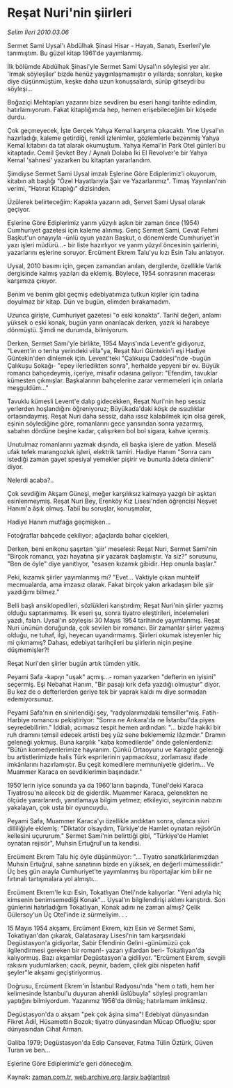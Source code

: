 # Reşat Nuri'nin şiirleri

*Selim İleri 2010.03.06*

<tr><td class="metin" colspan="2" style="padding-top: 20px; padding-left: 5px; ">Sermet Sami Uysal'ı Abdülhak Şinasi Hisar - Hayatı, Sanatı, Eserleri'yle tanımıştım. Bu güzel kitap 1961'de yayımlanmış.</td></tr><tr><td class="metin" colspan="2" style="padding-top: 20px; padding-left: 5px; "><p>İlk bölümde Abdülhak Şinasi'yle Sermet Sami Uysal'ın söyleşisi yer alır. 'Irmak söyleşiler' bizde henüz yaygınlaşmamıştır o yıllarda; sonraları, keşke diye düşünmüştüm, keşke daha uzun konuşsalardı, sürüp gitseydi bu söyleşi...
<p>Boğaziçi Mehtapları yazarını bize sevdiren bu eseri hangi tarihte edindim, hatırlamıyorum. Fakat kitaplığımda hep, hemen eri­şebileceğim bir köşede durdu.
<p>Çok geçmeyecek, İşte Gerçek Yahya Kemal karşıma çıkacaktı. Yi­ne Uysal'ın hazırladığı, kaleme getirdiği, renkli izlenimler, göz­lemlerle bezenmiş Yahya Kemal kitabını da tat alarak okumuştum. Yahya Kemal'in Park Otel günleri bu kitaptadır. Cemil Şevket Bey / Aynalı Dolaba İki El Revolver'e bir Yahya Kemal 'sahnesi' yazarken bu kitaptan yararlandım.
<p>Şimdiyse Sermet Sami Uysal imzalı Eşlerine Göre Ediplerimiz'i okuyorum, kitabın alt başlığı "Özel Hayatlarıyla Şair ve Yazarla­rımız". Timaş Yayınları'nın verimi, "Hatırat Kitaplığı" dizisinden.
<p>Üzülerek belirteceğim: Kapakta yazarın adı, Servet Sami Uy­sal olarak geçiyor.
<p>Eşlerine Göre Ediplerimiz yarım yüzyılı aşkın bir zaman önce (1954) Cumhuriyet gazetesi için kaleme alınmış. Genç Sermet Sami, Cevat Fehmi Başkut'un onayıyla -ünlü oyun yazarı Başkut, o dönem­lerde Cumhuriyet'in yazı işleri müdürü...- bir liste hazırlıyor ve yarım yüzyıl öncesinin şairlerini, yazarlarını eşlerine soruyor. Ercüment Ekrem Talu'yu kızı Esin Talu anlatıyor.
<p>Uysal, 2010 basımı için, geçen zamandan anıları, dergilerde, özellikle Varlık dergisinde kalmış yazıları da eklemiş. Böylece, 1954 sonrasının macerası karşımıza çıkıyor.
<p>Benim ve benim gibi geçmiş edebiyatımıza tutkun kişiler için tadına doyulmaz bir kitap. Dün ve bugün, elimden bırakamadım.
<p>Uzunca girişte, Cumhuriyet gazetesi "o eski konakta". Tarihî değeri, anlamı yüksek o eski konak, bugün yarın onarılacak derken, yazık ki harabeye dönmüştü. Şimdi ne durumda, bilmiyorum.
<p>Derken, Sermet Sami'yle birlikte, 1954 Mayıs'ında Levent'e gidiyoruz, "Levent'in o tenha yerindeki villa"ya, Reşat Nuri Güntekin'i eşi Hadiye Güntekin'den dinlemek için. Levent'teki "Çalı­kuşu Caddesi"nde -bugün Çalıkuşu Sokağı- "epey ilerledikten sonra", herhalde yepyeni bir ev. Büyük romancı bahçedeymiş, içeriye, misafir odasına geliyor: "Efendim, tavuklar kümesten çıkmışlar. Baş­kalarının bahçelerine zarar vermemeleri için onlarla meşguldüm..."
<p>Tavuklu kümesli Levent'e dalıp gidecekken, Reşat Nuri'nin hep sessiz yerlerden hoşlandığını öğreniyoruz; Büyükada'daki köşk de ıssızlıklar ortasındaymış. Reşat Nuri daha sessiz, daha ıssız kalabilmek için olsa gerek, eşinin söylediğine göre, roman­larını gece yarısından sonra yazarmış, sabahın dördüne beşine ka­dar, çalışırken bol bol sigara, kahve içermiş.
<p>Unutulmaz romanlarını yazmak dışında, eli başka işlere de yat­kın. Meselâ ufak tefek marangozluk işleri, elektrik tamiri. Hadiye Hanım "Sonra canı istediği zaman gayet spesiyal yemekler pişi­rir ve bununla âdeta dinlenir" diyor.
<p>Nelerdi acaba?..
<p>Çok sevdiğim Akşam Güneşi, meğer karşılıksız kalmaya yazgılı bir aşktan esinlenmeymiş. Reşat Nuri Bey, Erenköy Kız Lisesi'nden öğrencisi Neşvet Hanım'a âşık olmuş. Tabiî bu soruşlar, konuşmalar,
<p>Hadiye Hanım mutfağa geçmişken...
<p>Fotoğraflar bahçede çekiliyor; ağaçlarda bahar çiçekleri,
<p>Derken, beni enikonu şaşırtan 'şiir' meselesi: Reşat Nuri, Sermet Sami'nin "Birçok romancı, yazı hayatına şiir yazarak baş­lamıştır. Ya siz?" sorusunu, "Ben de öyle" diye yanıtlıyor, "esa­sen kızamık gibidir. Hep onunla başlar."
<p>Peki, kızamık şiirler yayımlanmış mı? "Evet... Vaktiyle çı­kan muhtelif mecmualarda, ama imzasız olarak. Fakat birçok yakın arkadaşım bile şiir yazdığımı bilmez."
<p>Belli başlı ansiklopedileri, sözlükleri karıştırdım; Reşat Nu­ri'nin şiirler yazmış olduğu saptanmamış. İlk eseri şu, sonra ti­yatro eleştirileri, incelemeleri yazdı, falan. Uysal'ın söyleşisi 30 Mayıs 1954 tarihinde yayımlanmış. Reşat Nuri ününün doruğunda, çok sevilen bir romancı. Bir zamanlar şiirler yazmış olduğu, ne tu­haf, ilgi, heyecan uyandırmamış. Şiirleri okumak isteyenler hiç mi çıkmamış? Dahası, edebiyat tarihçileri bu şiirlerin niçin peşine düşmemişler?!
<p>Reşat Nuri'den şiirler bugün artık tümden yitik.
<p>Peyami Safa -kapıyı "uşak" açmış...- roman yazarken "defterin en iyisini" seçermiş. Eşi Nebahat Hanım, "Bir pasajı kırk defa yaz­dığı olmuştur" diyor. Bu kez de o defterlerden geriye tek bir yap­rak kaldı mı diye sormadan edemiyorsunuz.
<p>Peyami Safa'nın en sinirlendiği şey, "radyolarımızdaki temsil­ler"miş. Fatih-Harbiye romancısı pekiştiriyor: "Sonra ne Ankara'­da ne İstanbul'da piyes seyredebilirim." İddialı, acımasız tespit hemen ardından: "... bizde hakiki bir ruh dramını temsil edecek artisti beş yüz sene beklememiz lâzımdır." Dramın geleneği yok­muş. Buna karşılık "kaba komedilerde" önde gelenlerdeniz: "Bütün komedyenlerimize hayranım. Çünkü Ortaoyunu ve Karagöz geleneği bu artistlerimizde halis Türk esprilerinin yapmacıksız, zorlamasız ifade imkânlarını hazırlamıştır. Bu çeşit komedilere memnuniyetle giderim... Ve Muammer Karaca en sevdiklerimin başındadır."
<p>1950'lerin iyice sonunda ya da 1960'ların başında, Tünel'de­ki Karaca Tiyatrosu'na ailecek biz de giderdik. Muammer Karaca, gelenekten ne ölçüde yararlanırdı, yanıtlamaya bilgim yetmez; et­kileyici, seyircinin nabzını yakalayan, çok usta bir oyuncuydu.
<p>Peyami Safa, Muammer Karaca'yı özellikle andıktan sonra, olanca sivri dilliliğiyle eklemiş: "Diktatör olsaydım, Türkiye'de Hamlet oynatan rejisörün kellesini uçururum." Sermet Sami'nin belirttiği gibi, "Türkiye'de Hamlet oynatan rejisör", Muhsin Ertuğrul'un ta kendisi.
<p>Ercüment Ekrem Talu hiç öyle düşünmüyor: "... Tiyatro sanatkârlarımızdan Muhsin Ertuğrul, sahne sanatının bizde en yüksek, en değerli mümessilidir." Üç beş gün arayla Cumhuriyet'te yayımlanmış bu röportajlar kim bilir ne fırtınalı tartışma­lara yol almıştı...
<p>Ercüment Ekrem'le kızı Esin, Tokatlıyan Oteli'nde kalıyorlar. "Yeni adıyla hiç kimsenin benimsemediği Konak"... Uysal'ın bilgilendirişi aklımı karıştırdı. Son günlerini hatırladığım Tokatlıyan, Konak adını ne zaman almış? Çelik Gülersoy'un Üç Otel'inde iz sür­meliyim. . .
<p>15 Mayıs 1954 akşamı, Ercüment Ekrem, kızı Esin ve Sermet Sa­mi, Tokatlıyan'dan çıkarak, Galatasaray Lisesi'nin tam karşısın­daki Degüstasyon'a gidiyorlar, Sabir Efendinin Gelini -günümüzü çok ilgilendirmesi gereken bir roman!- yazarı yıllardan beri- Tokatlıyan'da kalıyormuş. Bazı akşamlar Degüstasyon'a gidiliyor. "Ercüment Ekrem, sevgili rakısını yudumlarken; cacık, peynir, ba­dem, çilek gibi nispeten hafif şeyler"le akşamı geçiştiriyormuş.
<p>Doğrusu, Ercüment Ekrem'in İstanbul Radyosu'nda "hem o tatlı, hem her kelimesinde İstanbul'u duyuran ahenkli üslûbuyla" söyleşi programları yaptığını bilmiyordum. Yazarımız 1956'da ölmüş; hatırlamam imkânsız.
<p>Degüstasyon'da o akşam "pek çok âşina sima"! Edebiyat dünyasından Fikret Âdil, Hüsamettin Bozok; tiyatro dünyasından Mücap Ofluoğlu; spor dünyasından Cihat Arman.
<p>Galiba 1979; Degüstasyon'da Edip Cansever, Fatma Tülin Öztürk, Güven Turan ve ben...
<p>Eşlerine Göre Ediplerimiz'e geri döneceğim.<br/></p></p></p></p></p></p></p></p></p></p></p></p></p></p></p></p></p></p></p></p></p></p></p></p></p></p></p></p></p></p></p></td></tr>

Kaynak: [zaman.com.tr](http://zaman.com.tr/yazar.do?yazino=958331), [web.archive.org (arşiv bağlantısı)](http://web.archive.org/web/20100311025108/http://zaman.com.tr:80/yazar.do?yazino=958331)

